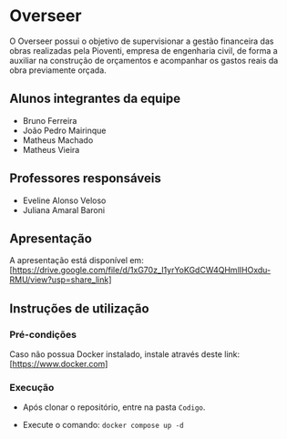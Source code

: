# Overseer

O Overseer possui o objetivo de supervisionar a gestão financeira das obras realizadas pela Pioventi, empresa de engenharia civil, de forma a auxiliar na construção de orçamentos e acompanhar os gastos reais da obra previamente orçada.

## Alunos integrantes da equipe

* Bruno Ferreira
* João Pedro Mairinque
* Matheus Machado
* Matheus Vieira

## Professores responsáveis

* Eveline Alonso Veloso
* Juliana Amaral Baroni

## Apresentação

A apresentação está disponível em: [https://drive.google.com/file/d/1xG70z_I1yrYoKGdCW4QHmlIHOxdu-RMU/view?usp=share_link]

## Instruções de utilização

### Pré-condições

Caso não possua Docker instalado, instale através deste link: [https://www.docker.com]

### Execução

- Após clonar o repositório, entre na pasta `Codigo`.

- Execute o comando: `docker compose up -d`
